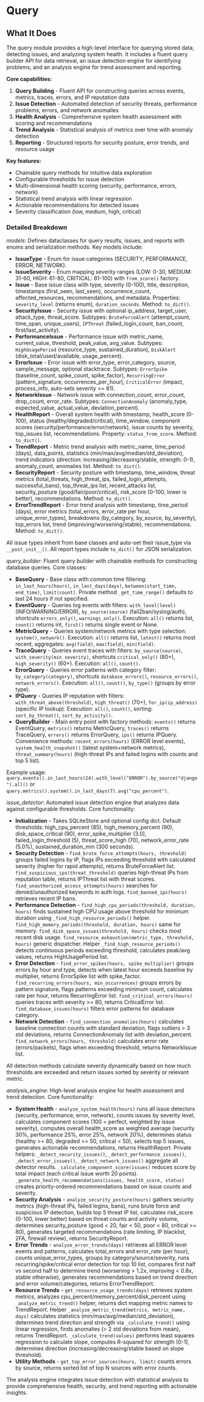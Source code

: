 # Query

## What It Does

The query module provides a high-level interface for querying stored data, detecting issues, and analyzing system health. It includes a fluent query builder API for data retrieval, an issue detection engine for identifying problems, and an analysis engine for trend assessment and reporting.

**Core capabilities:**

1. **Query Building** - Fluent API for constructing queries across events, metrics, traces, errors, and IP reputation data
2. **Issue Detection** - Automated detection of security threats, performance problems, errors, and network anomalies
3. **Health Analysis** - Comprehensive system health assessment with scoring and recommendations
4. **Trend Analysis** - Statistical analysis of metrics over time with anomaly detection
5. **Reporting** - Structured reports for security posture, error trends, and resource usage

**Key features:**

- Chainable query methods for intuitive data exploration
- Configurable thresholds for issue detection
- Multi-dimensional health scoring (security, performance, errors, network)
- Statistical trend analysis with linear regression
- Actionable recommendations for detected issues
- Severity classification (low, medium, high, critical)

### Detailed Breakdown

*models*:
Defines dataclasses for query results, issues, and reports with enums and serialization methods. Key models include:

- **IssueType** - Enum for issue categories (SECURITY, PERFORMANCE, ERROR, NETWORK).
- **IssueSeverity** - Enum mapping severity ranges (LOW: 0-30, MEDIUM: 31-60, HIGH: 61-80, CRITICAL: 81-100) with `from_score()` factory.
- **Issue** - Base issue class with type, severity (0-100), title, description, timestamps (first_seen, last_seen), occurrence_count, affected_resources, recommendations, and metadata. Properties: `severity_level` (returns enum), `duration_seconds`. Method: `to_dict()`.
- **SecurityIssue** - Security issue with optional ip_address, target_user, attack_type, threat_score. Subtypes: `BruteForceAlert` (attempt_count, time_span, unique_users), `IPThreat` (failed_login_count, ban_count, first/last_activity).
- **PerformanceIssue** - Performance issue with metric_name, current_value, threshold, peak_value, avg_value. Subtypes: `HighUsagePeriod` (resource_type, sustained_duration), `DiskAlert` (disk_total/used/available, usage_percent).
- **ErrorIssue** - Error issue with error_type, error_category, source, sample_message, optional stacktrace. Subtypes: `ErrorSpike` (baseline_count, spike_count, spike_factor), `RecurringError` (pattern_signature, occurrences_per_hour), `CriticalError` (impact, process_info, auto-sets severity >= 81).
- **NetworkIssue** - Network issue with connection_count, error_count, drop_count, error_rate. Subtypes: `ConnectionAnomaly` (anomaly_type, expected_value, actual_value, deviation_percent).
- **HealthReport** - Overall system health with timestamp, health_score (0-100), status (healthy/degraded/critical), time_window, component scores (security/performance/error/network), issue counts by severity, top_issues list, recommendations. Property: `status_from_score`. Method: `to_dict()`.
- **TrendReport** - Metric trend analysis with metric_name, time_period (days), data_points, statistics (min/max/avg/median/std_deviation), trend indicators (direction: increasing/decreasing/stable, strength: 0-1), anomaly_count, anomalies list. Method: `to_dict()`.
- **SecurityReport** - Security posture with timestamp, time_window, threat metrics (total_threats, high_threat_ips, failed_login_attempts, successful_bans), top_threat_ips list, recent_attacks list, security_posture (good/fair/poor/critical), risk_score (0-100, lower is better), recommendations. Method: `to_dict()`.
- **ErrorTrendReport** - Error trend analysis with timestamp, time_period (days), error metrics (total_errors, error_rate per hour, unique_error_types), breakdowns (by_category, by_source, by_severity), top_errors list, trend (improving/worsening/stable), recommendations. Method: `to_dict()`.

All issue types inherit from base classes and auto-set their issue_type via `__post_init__()`. All report types include `to_dict()` for JSON serialization.

*query_builder*:
Fluent query builder with chainable methods for constructing database queries. Core classes:

- **BaseQuery** - Base class with common time filtering: `in_last_hours(hours)`, `in_last_days(days)`, `between(start_time, end_time)`, `limit(count)`. Private method `_get_time_range()` defaults to last 24 hours if not specified.
- **EventQuery** - Queries log events with filters: `with_level(level)` (INFO/WARNING/ERROR), `by_source(source)` (fail2ban/syslog/auth), shortcuts `errors_only()`, `warnings_only()`. Execution: `all()` returns list, `count()` returns int, `first()` returns single event or None.
- **MetricQuery** - Queries system/network metrics with type selection: `system()`, `network()`. Execution: `all()` returns list, `latest()` returns most recent, aggregates: `avg(field)`, `max(field)`, `min(field)`.
- **TraceQuery** - Queries event traces with filters: `by_source(source)`, `with_severity(min_severity)`, shortcuts `critical_only()` (80+), `high_severity()` (60+). Execution: `all()`, `count()`.
- **ErrorQuery** - Queries error patterns with category filter: `by_category(category)`, shortcuts `database_errors()`, `resource_errors()`, `network_errors()`. Execution: `all()`, `count()`, `by_type()` (groups by error type).
- **IPQuery** - Queries IP reputation with filters: `with_threat_above(threshold)`, `high_threat()` (70+), `for_ip(ip_address)` (specific IP lookup). Execution: `all()`, `count()`, sorting: `sort_by_threat()`, `sort_by_activity()`.
- **QueryBuilder** - Main entry point with factory methods: `events()` returns EventQuery, `metrics()` returns MetricQuery, `traces()` returns TraceQuery, `errors()` returns ErrorQuery, `ips()` returns IPQuery. Convenience methods: `recent_errors(hours)` (ERROR level events), `system_health_snapshot()` (latest system+network metrics), `threat_summary(hours)` (high-threat IPs and failed logins with counts and top 5 list).

Example usage: `query.events().in_last_hours(24).with_level("ERROR").by_source("django").all()` or `query.metrics().system().in_last_days(7).avg("cpu_percent")`.

*issue_detector*:
Automated issue detection engine that analyzes data against configurable thresholds. Core functionality:

- **Initialization** - Takes SQLiteStore and optional config dict. Default thresholds: high_cpu_percent (85), high_memory_percent (90), disk_space_critical (90), error_spike_multiplier (3.0), failed_login_threshold (5), threat_score_high (70), network_error_rate (5.0%), sustained_duration_min (300 seconds).
- **Security Detection** - `find_brute_force_attempts(hours, threshold)` groups failed logins by IP, flags IPs exceeding threshold with calculated severity (higher for rapid attempts), returns BruteForceAlert list. `find_suspicious_ips(threat_threshold)` queries high-threat IPs from reputation table, returns IPThreat list with threat scores. `find_unauthorized_access_attempts(hours)` searches for denied/unauthorized keywords in auth logs. `find_banned_ips(hours)` retrieves recent IP bans.
- **Performance Detection** - `find_high_cpu_periods(threshold, duration, hours)` finds sustained high CPU usage above threshold for minimum duration using `_find_high_resource_periods()` helper. `find_high_memory_periods(threshold, duration, hours)` same for memory. `find_disk_space_issues(threshold, hours)` checks most recent disk usage. `find_resource_exhaustion(metric_type, threshold, hours)` generic dispatcher. Helper `_find_high_resource_periods()` detects continuous periods exceeding threshold, calculates peak/avg values, returns HighUsagePeriod list.
- **Error Detection** - `find_error_spikes(hours, spike_multiplier)` groups errors by hour and type, detects when latest hour exceeds baseline by multiplier, returns ErrorSpike list with spike_factor. `find_recurring_errors(hours, min_occurrences)` groups errors by pattern signature, flags patterns exceeding minimum count, calculates rate per hour, returns RecurringError list. `find_critical_errors(hours)` queries traces with severity >= 80, returns CriticalError list. `find_database_issues(hours)` filters error patterns for database category.
- **Network Detection** - `find_connection_anomalies(hours)` calculates baseline connection counts with standard deviation, flags outliers > 3 std deviations, returns ConnectionAnomaly list with deviation_percent. `find_network_errors(hours, threshold)` calculates error rate (errors/packets), flags when exceeding threshold, returns NetworkIssue list.

All detection methods calculate severity dynamically based on how much thresholds are exceeded and return issues sorted by severity or relevant metric.

*analysis_engine*:
High-level analysis engine for health assessment and trend detection. Core functionality:

- **System Health** - `analyze_system_health(hours)` runs all issue detectors (security, performance, error, network), counts issues by severity level, calculates component scores (100 = perfect, weighted by issue severity), computes overall health_score as weighted average (security 30%, performance 25%, error 25%, network 20%), determines status (healthy >= 80, degraded >= 50, critical < 50), selects top 5 issues, generates actionable recommendations, returns HealthReport. Private helpers: `_detect_security_issues()`, `_detect_performance_issues()`, `_detect_error_issues()`, `_detect_network_issues()` aggregate all detector results. `_calculate_component_score(issues)` reduces score by total impact (each critical issue worth 20 points). `_generate_health_recommendations(issues, health_score, status)` creates priority-ordered recommendations based on issue counts and severity.
- **Security Analysis** - `analyze_security_posture(hours)` gathers security metrics (high-threat IPs, failed logins, bans), runs brute force and suspicious IP detection, builds top 5 threat IP list, calculates risk_score (0-100, lower better) based on threat counts and activity volume, determines security_posture (good < 20, fair < 50, poor < 80, critical >= 80), generates targeted recommendations (rate limiting, IP blacklist, 2FA, firewall review), returns SecurityReport.
- **Error Trends** - `analyze_error_trends(days)` retrieves all ERROR level events and patterns, calculates total_errors and error_rate (per hour), counts unique_error_types, groups by category/source/severity, runs recurring/spike/critical error detection for top 10 list, compares first half vs second half to determine trend (worsening > 1.2x, improving < 0.8x, stable otherwise), generates recommendations based on trend direction and error volume/categories, returns ErrorTrendReport.
- **Resource Trends** - `get_resource_usage_trends(days)` retrieves system metrics, analyzes cpu_percent/memory_percent/disk_percent using `_analyze_metric_trend()` helper, returns dict mapping metric names to TrendReport. Helper `_analyze_metric_trend(metrics, metric_name, days)` calculates statistics (min/max/avg/median/std_deviation), determines trend direction and strength via `_calculate_trend()` using linear regression, finds anomalies (> 2 std deviations from mean), returns TrendReport. `_calculate_trend(values)` performs least squares regression to calculate slope, computes R-squared for strength (0-1), determines direction (increasing/decreasing/stable based on slope threshold).
- **Utility Methods** - `get_top_error_sources(hours, limit)` counts errors by source, returns sorted list of top N sources with error counts.

The analysis engine integrates issue detection with statistical analysis to provide comprehensive health, security, and trend reporting with actionable insights.

